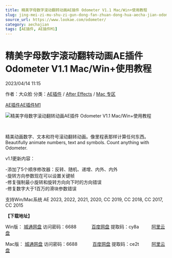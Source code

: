 ```yaml
---
title: 精美字母数字滚动翻转动画AE插件 Odometer V1.1 Mac/Win+使用教程
slug: jing-mei-zi-mu-shu-zi-gun-dong-fan-zhuan-dong-hua-aecha-jian-odometer-v1-1-mac-win-shi-yong-jiao-cheng
source_url: https://www.lookae.com/odometer/
category: aechajian
tags: [AE插件, AE插件M1]
---
```

# 精美字母数字滚动翻转动画AE插件 Odometer V1.1 Mac/Win+使用教程

2023/04/14 11:15

作者：大众脸
分类：[AE插件](https://www.lookae.com/after-effects/aechajian/) / [After Effects](https://www.lookae.com/after-effects/) / [Mac 专区](https://www.lookae.com/mac-osx/)

[AE插件](https://www.lookae.com/tag/ae%e6%8f%92%e4%bb%b6/)[AE插件M1](https://www.lookae.com/tag/aem1/)

![精美字母数字滚动翻转动画AE插件 Odometer V1.1 Mac/Win+使用教程](https://www.lookae.com/wp-content/uploads/2022/12/odometer.jpg "精美字母数字滚动翻转动画AE插件 Odometer V1.1 Mac/Win+使用教程-LookAE.com")

[﻿﻿﻿](https://cloud.video.taobao.com//play/u/705956171/p/1/e/6/t/1/390255479283.mp4)

精美动画数字、文本和符号滚动翻转动画。像里程表那样计算任何东西。Beautifully animate numbers, text and symbols. Count anything with Odometer.

v1.1更新内容：

-添加了5个顺序修改器：反转、随机、递增、内外、内外  
-旋转方向参数现在可以设置关键帧  
-修复强制最小旋转和旋转方向向下时的方向错误  
-修复数字大于1百万的滑块参数错误

支持Win/Mac系统 AE 2023, 2022, 2021, 2020, CC 2019, CC 2018, CC 2017, CC 2015

**【下载地址】**

Win版： [城通网盘](https://url70.ctfile.com/f/2827370-756031594-165f9e?p=4431) 访问密码：6688            [百度网盘](https://pan.baidu.com/s/1Dlgc_5lJqOJmj4h9Pi4sAw?pwd=cy8a) 提取码：cy8a          [阿里云盘](https://www.aliyundrive.com/s/2mkSkUSJ2Pe)

Mac版： [城通网盘](https://url70.ctfile.com/f/2827370-839779071-cb248d?p=4431) 访问密码：6688            [百度网盘](https://pan.baidu.com/s/12Rkvo3WkVimK3Zea6wlbjA?pwd=ce2t) 提取码：ce2t          [阿里云盘](https://www.aliyundrive.com/s/PKS2zjthKbA)
